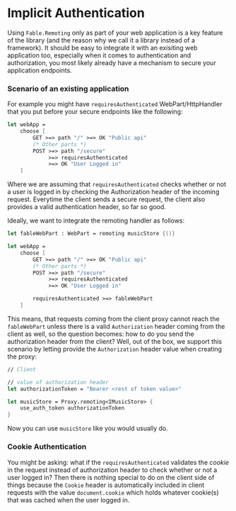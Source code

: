 # Implicit Authentication 

Using `Fable.Remoting` only as part of your web application is a key feature of the library (and the reason why we call it a library instead of a framework). It should be easy to integrate it with an exisiting web application too, especially when it comes to authentication and authorization, you most likely already have a mechanism to secure your application endpoints. 

### Scenario of an existing application
For example you might have `requiresAuthenticated` WebPart/HttpHandler that you put before your secure endpoints like the following:

```fs
let webApp = 
    choose [ 
        GET >=> path "/" >=> OK "Public api"
        (* Other parts *)
        POST >=> path "/secure"
             >=> requiresAuthenticated
             >=> OK "User Logged in"  
    ]
```
Where we are assuming that `requiresAuthenticated` checks whether or not a user is logged in by checking the Authorization header of the incoming request. Everytime the client sends a secure request, the client also provides a valid authentication header, so far so good. 

Ideally, we want to integrate the remoting handler as follows:
```fs
let fableWebPart : WebPart = remoting musicStore {()}

let webApp = 
    choose [ 
        GET >=> path "/" >=> OK "Public api"
        (* Other parts *)
        POST >=> path "/secure"
             >=> requiresAuthenticated
             >=> OK "User Logged in"  

        requiresAuthenticated >=> fableWebPart
    ]
```
This means, that requests coming from the client proxy cannot reach the `fableWebPart` unless there is a valid `Authorization` header coming from the client as well, so the question becomes: how to do you send the authorization header from the client? Well, out of the box, we support this scenario by letting provide the `Authorization` header value when creating the proxy: 
```fs
// Client 

// value of authorization header
let authorizationToken = "Bearer <rest of token value>"

let musicStore = Proxy.remoting<IMusicStore> {
    use_auth_token authorizationToken
}
```
Now you can use `musicStore` like you would usually do. 

### Cookie Authentication 
You might be asking: what if the `requiresAuthenticated` validates the *cookie* in the request instead of authorization header to check whether or not a user logged in? Then there is nothing special to do on the client side of things because the `Cookie` header is automatically included in client requests with the value `document.cookie` which holds whatever cookie(s) that was cached when the user logged in. 
